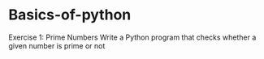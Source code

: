 # Basics-of-python
Exercise 1: Prime Numbers Write a Python program that checks whether a given number is prime or not
